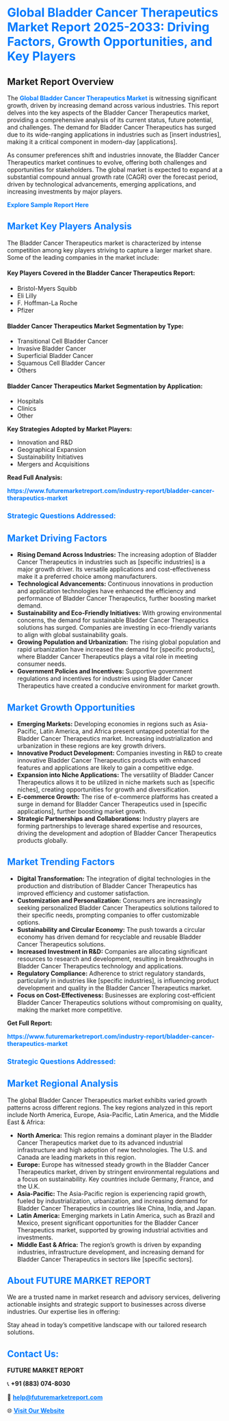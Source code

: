 <h1 style="color: #007BFF;">Global Bladder Cancer Therapeutics Market Report 2025-2033: Driving Factors, Growth Opportunities, and Key Players</h1>

<section id="overview">
<h2>Market Report Overview</h2>
<p>The <a href="https://www.futuremarketreport.com/industry-report/bladder-cancer-therapeutics-market" style="color: #007BFF; text-decoration: none;"><strong>Global Bladder Cancer Therapeutics Market</strong></a> is witnessing significant growth, driven by increasing demand across various industries. This report delves into the key aspects of the Bladder Cancer Therapeutics market, providing a comprehensive analysis of its current status, future potential, and challenges. The demand for Bladder Cancer Therapeutics has surged due to its wide-ranging applications in industries such as [insert industries], making it a critical component in modern-day [applications].</p>
<p>As consumer preferences shift and industries innovate, the Bladder Cancer Therapeutics market continues to evolve, offering both challenges and opportunities for stakeholders. The global market is expected to expand at a substantial compound annual growth rate (CAGR) over the forecast period, driven by technological advancements, emerging applications, and increasing investments by major players.</p>
</section>

<section id="overview">
<p><a href="https://www.futuremarketreport.com/request-sample/reportId=64022" style="color: #007BFF; text-decoration: none;"><strong>Explore Sample Report Here</strong></a></p>
</section>

<section id="key-players">
<h2 style="color: #007BFF;">Market Key Players Analysis</h2>
<p>The Bladder Cancer Therapeutics market is characterized by intense competition among key players striving to capture a larger market share. Some of the leading companies in the market include:</p>
<h4>Key Players Covered in the Bladder Cancer Therapeutics Report:</h4>
<ul><li>Bristol-Myers Squibb</li><li>Eli Lilly</li><li>F. Hoffman-La Roche</li><li>Pfizer</li></ul>
<h4>Bladder Cancer Therapeutics Market Segmentation by Type:</h4>
<ul><li>Transitional Cell Bladder Cancer</li><li>Invasive Bladder Cancer</li><li>Superficial Bladder Cancer</li><li>Squamous Cell Bladder Cancer</li><li>Others</li></ul>

<h4>Bladder Cancer Therapeutics Market Segmentation by Application:</h4>
<ul><li>Hospitals</li><li>Clinics</li><li>Other</li></ul>
<p><strong>Key Strategies Adopted by Market Players:</strong></p>
<ul>
<li>Innovation and R&D</li>
<li>Geographical Expansion</li>
<li>Sustainability Initiatives</li>
<li>Mergers and Acquisitions</li>
</ul>
</section>

<section>
<p><strong>Read Full Analysis: </strong></p><a href="https://www.futuremarketreport.com/industry-report/bladder-cancer-therapeutics-market" style="color: #007BFF; text-decoration: none;"><strong>https://www.futuremarketreport.com/industry-report/bladder-cancer-therapeutics-market</strong></a>
<h3 style="color: #007BFF;">Strategic Questions Addressed:</h3>
</section>

<section id="driving-factors">
<h2 style="color: #007BFF;">Market Driving Factors</h2>
<ul>
<li><strong>Rising Demand Across Industries:</strong> The increasing adoption of Bladder Cancer Therapeutics in industries such as [specific industries] is a major growth driver. Its versatile applications and cost-effectiveness make it a preferred choice among manufacturers.</li>
<li><strong>Technological Advancements:</strong> Continuous innovations in production and application technologies have enhanced the efficiency and performance of Bladder Cancer Therapeutics, further boosting market demand.</li>
<li><strong>Sustainability and Eco-Friendly Initiatives:</strong> With growing environmental concerns, the demand for sustainable Bladder Cancer Therapeutics solutions has surged. Companies are investing in eco-friendly variants to align with global sustainability goals.</li>
<li><strong>Growing Population and Urbanization:</strong> The rising global population and rapid urbanization have increased the demand for [specific products], where Bladder Cancer Therapeutics plays a vital role in meeting consumer needs.</li>
<li><strong>Government Policies and Incentives:</strong> Supportive government regulations and incentives for industries using Bladder Cancer Therapeutics have created a conducive environment for market growth.</li>
</ul>
</section>

<section id="growth-opportunities">
<h2 style="color: #007BFF;">Market Growth Opportunities</h2>
<ul>
<li><strong>Emerging Markets:</strong> Developing economies in regions such as Asia-Pacific, Latin America, and Africa present untapped potential for the Bladder Cancer Therapeutics market. Increasing industrialization and urbanization in these regions are key growth drivers.</li>
<li><strong>Innovative Product Development:</strong> Companies investing in R&D to create innovative Bladder Cancer Therapeutics products with enhanced features and applications are likely to gain a competitive edge.</li>
<li><strong>Expansion into Niche Applications:</strong> The versatility of Bladder Cancer Therapeutics allows it to be utilized in niche markets such as [specific niches], creating opportunities for growth and diversification.</li>
<li><strong>E-commerce Growth:</strong> The rise of e-commerce platforms has created a surge in demand for Bladder Cancer Therapeutics used in [specific applications], further boosting market growth.</li>
<li><strong>Strategic Partnerships and Collaborations:</strong> Industry players are forming partnerships to leverage shared expertise and resources, driving the development and adoption of Bladder Cancer Therapeutics products globally.</li>
</ul>
</section>

<section id="trending-factors">
<h2 style="color: #007BFF;">Market Trending Factors</h2>
<ul>
<li><strong>Digital Transformation:</strong> The integration of digital technologies in the production and distribution of Bladder Cancer Therapeutics has improved efficiency and customer satisfaction.</li>
<li><strong>Customization and Personalization:</strong> Consumers are increasingly seeking personalized Bladder Cancer Therapeutics solutions tailored to their specific needs, prompting companies to offer customizable options.</li>
<li><strong>Sustainability and Circular Economy:</strong> The push towards a circular economy has driven demand for recyclable and reusable Bladder Cancer Therapeutics solutions.</li>
<li><strong>Increased Investment in R&D:</strong> Companies are allocating significant resources to research and development, resulting in breakthroughs in Bladder Cancer Therapeutics technology and applications.</li>
<li><strong>Regulatory Compliance:</strong> Adherence to strict regulatory standards, particularly in industries like [specific industries], is influencing product development and quality in the Bladder Cancer Therapeutics market.</li>
<li><strong>Focus on Cost-Effectiveness:</strong> Businesses are exploring cost-efficient Bladder Cancer Therapeutics solutions without compromising on quality, making the market more competitive.</li>
</ul>
</section>

<section>
<p><strong>Get Full Report: </strong></p><a href="https://www.futuremarketreport.com/industry-report/bladder-cancer-therapeutics-market" style="color: #007BFF; text-decoration: none;"><strong>https://www.futuremarketreport.com/industry-report/bladder-cancer-therapeutics-market</strong></a>
<h3 style="color: #007BFF;">Strategic Questions Addressed:</h3>
</section>


<section id="regional-analysis">
<h2 style="color: #007BFF;">Market Regional Analysis</h2>
<p>The global Bladder Cancer Therapeutics market exhibits varied growth patterns across different regions. The key regions analyzed in this report include North America, Europe, Asia-Pacific, Latin America, and the Middle East & Africa:</p>
<ul>
<li><strong>North America:</strong> This region remains a dominant player in the Bladder Cancer Therapeutics market due to its advanced industrial infrastructure and high adoption of new technologies. The U.S. and Canada are leading markets in this region.</li>
<li><strong>Europe:</strong> Europe has witnessed steady growth in the Bladder Cancer Therapeutics market, driven by stringent environmental regulations and a focus on sustainability. Key countries include Germany, France, and the U.K.</li>
<li><strong>Asia-Pacific:</strong> The Asia-Pacific region is experiencing rapid growth, fueled by industrialization, urbanization, and increasing demand for Bladder Cancer Therapeutics in countries like China, India, and Japan.</li>
<li><strong>Latin America:</strong> Emerging markets in Latin America, such as Brazil and Mexico, present significant opportunities for the Bladder Cancer Therapeutics market, supported by growing industrial activities and investments.</li>
<li><strong>Middle East & Africa:</strong> The region’s growth is driven by expanding industries, infrastructure development, and increasing demand for Bladder Cancer Therapeutics in sectors like [specific sectors].</li>
</ul>
</section>

<footer>
<h2 style="color: #007BFF;">About FUTURE MARKET REPORT</h2>
<p>We are a trusted name in market research and advisory services, delivering actionable insights and strategic support to businesses across diverse industries. Our expertise lies in offering:</p>

<p>Stay ahead in today’s competitive landscape with our tailored research solutions.</p>

<h2 style="color: #007BFF;">Contact Us:</h2>
<p><strong>FUTURE MARKET REPORT</strong></p>
<p>📞 <strong>+91 (883) 074-8030</strong></p>
<p>📧 <strong><a href="mailto:help@futuremarketreport.com" style="color: #007BFF;">help@futuremarketreport.com</a></strong></p>
<p>🌐 <strong><a href="https://www.futuremarketreport.com/" style="color: #007BFF;">Visit Our Website</a></strong></p>
</footer>